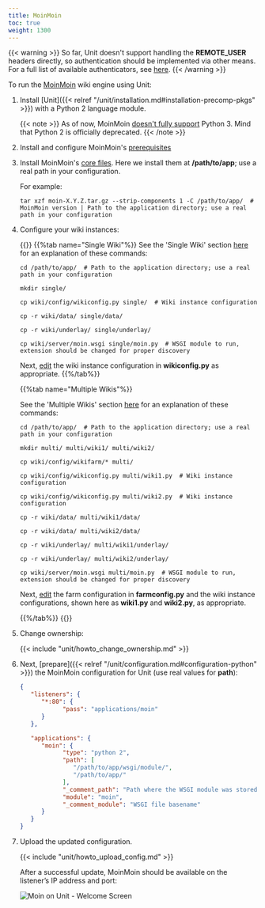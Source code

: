 ```yaml
---
title: MoinMoin
toc: true
weight: 1300
---
```


{{< warning >}}
So far, Unit doesn't support handling the **REMOTE_USER** headers directly, so
authentication should be implemented via other means. For a
full list of available authenticators, see [here](https://moinmo.in/HelpOnAuthentication).
{{< /warning >}}

To run the [MoinMoin](https://moinmo.in/MoinMoinWiki) wiki engine using Unit:

1. Install [Unit]({{< relref "/unit/installation.md#installation-precomp-pkgs" >}}) with a Python 2 language module.

   {{< note >}}
   As of now, MoinMoin [doesn't fully support](https://moinmo.in/Python3)
   Python 3. Mind that Python 2 is officially deprecated.
   {{< /note >}}

2. Install and configure MoinMoin's [prerequisites](https://moinmo.in/MoinMoinDependencies)

3. Install MoinMoin's [core files](https://moinmo.in/MoinMoinDownload). Here we install them at **/path/to/app**;
   use a real path in your configuration.

   For example:

   ```console
   tar xzf moin-X.Y.Z.tar.gz --strip-components 1 -C /path/to/app/  # MoinMoin version | Path to the application directory; use a real path in your configuration
   ```

4. Configure your wiki instances:

   {{<tabs name="instance">}}
   {{%tab name="Single Wiki"%}}
   See the 'Single Wiki' section [here](https://master.moinmo.in/InstallDocs/ServerInstall) for an explanation of these commands:

   ```console
   cd /path/to/app/  # Path to the application directory; use a real path in your configuration
   ```

   ```console
   mkdir single/
   ```

   ```console
   cp wiki/config/wikiconfig.py single/  # Wiki instance configuration
   ```

   ```console
   cp -r wiki/data/ single/data/
   ```

   ```console
   cp -r wiki/underlay/ single/underlay/
   ```

   ```console
   cp wiki/server/moin.wsgi single/moin.py  # WSGI module to run, extension should be changed for proper discovery
   ```

   Next, [edit](https://moinmo.in/HelpOnConfiguration#Configuring_a_single_wiki)
   the wiki instance configuration in **wikiconfig.py** as appropriate.
   {{%/tab%}}

   {{%tab name="Multiple Wikis"%}}


      See the 'Multiple Wikis' section [here](https://master.moinmo.in/InstallDocs/ServerInstall) for an explanation of these commands:

   ```console
   cd /path/to/app/  # Path to the application directory; use a real path in your configuration
   ```

   ```console
   mkdir multi/ multi/wiki1/ multi/wiki2/
   ```

   ```console
   cp wiki/config/wikifarm/* multi/
   ```

   ```console
   cp wiki/config/wikiconfig.py multi/wiki1.py  # Wiki instance configuration

   ```

   ```console
   cp wiki/config/wikiconfig.py multi/wiki2.py  # Wiki instance configuration

   ```

   ```console
   cp -r wiki/data/ multi/wiki1/data/
   ```

   ```console
   cp -r wiki/data/ multi/wiki2/data/
   ```

   ```console
   cp -r wiki/underlay/ multi/wiki1/underlay/
   ```

   ```console
   cp -r wiki/underlay/ multi/wiki2/underlay/
   ```

   ```console
   cp wiki/server/moin.wsgi multi/moin.py  # WSGI module to run, extension should be changed for proper discovery
   ```

   Next, [edit](https://moinmo.in/HelpOnConfiguration#Configuration_of_multiple_wikis)
   the farm configuration in **farmconfig.py** and the wiki instance
   configurations, shown here as **wiki1.py** and **wiki2.py**, as appropriate.

   {{%/tab%}}
   {{</tabs>}}


5. Change ownership:

   {{< include "unit/howto_change_ownership.md" >}}

6. Next, [prepare]({{< relref "/unit/configuration.md#configuration-python" >}}) the MoinMoin configuration for
   Unit (use real values for **path**):

   ```json
   {
      "listeners": {
         "*:80": {
               "pass": "applications/moin"
         }
      },

      "applications": {
         "moin": {
               "type": "python 2",
               "path": [
                  "/path/to/app/wsgi/module/",
                  "/path/to/app/"
               ],
               "_comment_path": "Path where the WSGI module was stored at Step 4 | Path where the MoinMoin directory was extracted at Step 3",
               "module": "moin",
               "_comment_module": "WSGI file basename"
         }
      }
   }
   ```

7. Upload the updated configuration.

   {{< include "unit/howto_upload_config.md" >}}

   After a successful update, MoinMoin should be available on the listener’s IP
   address and port:

   ![Moin on Unit - Welcome Screen](/unit/images/moin.png)
